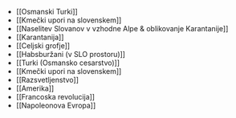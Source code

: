 - [[Osmanski Turki]]
- [[Kmečki upori na slovenskem]]
- [[Naselitev Slovanov v vzhodne Alpe & oblikovanje Karantanije]]
- [[Karantanija]]
- [[Celjski grofje]]
- [[Habsburžani (v SLO prostoru)]]
- [[Turki (Osmansko cesarstvo)]]
- [[Kmečki upori na slovenskem]]
- [[Razsvetljenstvo]]
- [[Amerika]]
- [[Francoska revolucija]]
- [[Napoleonova Evropa]]